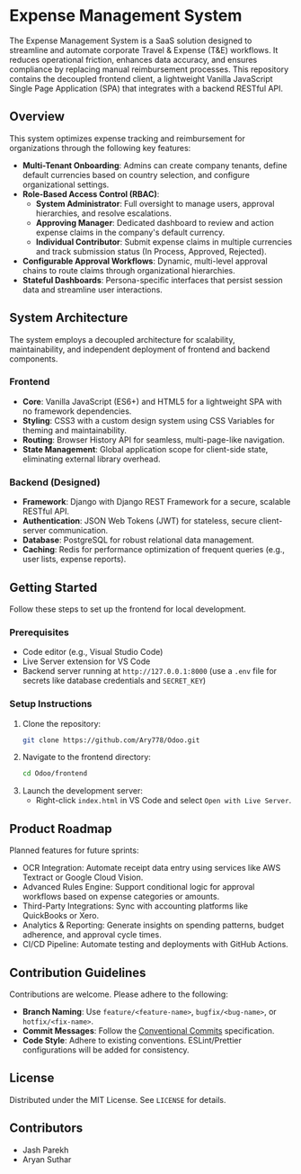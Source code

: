 # Expense Management System

The Expense Management System is a SaaS solution designed to streamline and automate corporate Travel & Expense (T&E) workflows. It reduces operational friction, enhances data accuracy, and ensures compliance by replacing manual reimbursement processes. This repository contains the decoupled frontend client, a lightweight Vanilla JavaScript Single Page Application (SPA) that integrates with a backend RESTful API.

## Overview

This system optimizes expense tracking and reimbursement for organizations through the following key features:

- **Multi-Tenant Onboarding**: Admins can create company tenants, define default currencies based on country selection, and configure organizational settings.
- **Role-Based Access Control (RBAC)**:
  - **System Administrator**: Full oversight to manage users, approval hierarchies, and resolve escalations.
  - **Approving Manager**: Dedicated dashboard to review and action expense claims in the company's default currency.
  - **Individual Contributor**: Submit expense claims in multiple currencies and track submission status (In Process, Approved, Rejected).
- **Configurable Approval Workflows**: Dynamic, multi-level approval chains to route claims through organizational hierarchies.
- **Stateful Dashboards**: Persona-specific interfaces that persist session data and streamline user interactions.

## System Architecture

The system employs a decoupled architecture for scalability, maintainability, and independent deployment of frontend and backend components.

### Frontend

- **Core**: Vanilla JavaScript (ES6+) and HTML5 for a lightweight SPA with no framework dependencies.
- **Styling**: CSS3 with a custom design system using CSS Variables for theming and maintainability.
- **Routing**: Browser History API for seamless, multi-page-like navigation.
- **State Management**: Global application scope for client-side state, eliminating external library overhead.

### Backend (Designed)

- **Framework**: Django with Django REST Framework for a secure, scalable RESTful API.
- **Authentication**: JSON Web Tokens (JWT) for stateless, secure client-server communication.
- **Database**: PostgreSQL for robust relational data management.
- **Caching**: Redis for performance optimization of frequent queries (e.g., user lists, expense reports).

## Getting Started

Follow these steps to set up the frontend for local development.

### Prerequisites

- Code editor (e.g., Visual Studio Code)
- Live Server extension for VS Code
- Backend server running at `http://127.0.0.1:8000` (use a `.env` file for secrets like database credentials and `SECRET_KEY`)

### Setup Instructions

1. Clone the repository:
   ```bash
   git clone https://github.com/Ary778/Odoo.git
   ```
2. Navigate to the frontend directory:
   ```bash
   cd Odoo/frontend
   ```
3. Launch the development server:
   - Right-click `index.html` in VS Code and select `Open with Live Server`.

## Product Roadmap

Planned features for future sprints:

- OCR Integration: Automate receipt data entry using services like AWS Textract or Google Cloud Vision.
- Advanced Rules Engine: Support conditional logic for approval workflows based on expense categories or amounts.
- Third-Party Integrations: Sync with accounting platforms like QuickBooks or Xero.
- Analytics & Reporting: Generate insights on spending patterns, budget adherence, and approval cycle times.
- CI/CD Pipeline: Automate testing and deployments with GitHub Actions.

## Contribution Guidelines

Contributions are welcome. Please adhere to the following:

- **Branch Naming**: Use `feature/<feature-name>`, `bugfix/<bug-name>`, or `hotfix/<fix-name>`.
- **Commit Messages**: Follow the [Conventional Commits](https://www.conventionalcommits.org/) specification.
- **Code Style**: Adhere to existing conventions. ESLint/Prettier configurations will be added for consistency.

## License

Distributed under the MIT License. See `LICENSE` for details.

## Contributors

- Jash Parekh
- Aryan Suthar
